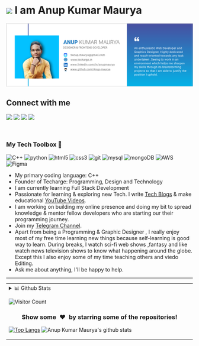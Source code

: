 # <img src="https://c.tenor.com/8B7z14WiY00AAAAi/panda-hi.gif" width="50px"> I am Anup Kumar Maurya


![alt text](https://github.com/Anup-maurya/Anup-maurya/blob/main/cover2.png) 


## Connect with me
[<img height="30" src="https://img.shields.io/badge/website-%231DA1F2.svg?&style=for-the-badge&logo=Google-chrome&logoColor=white" />][website]
[<img height="30" src="https://img.shields.io/badge/twitter-%231DA1F2.svg?&style=for-the-badge&logo=twitter&logoColor=white" />][twitter]
[<img height="30" src = "https://img.shields.io/badge/Youtube-%23E4405F.svg?&style=for-the-badge&logo=Youtube&logoColor=white">][Youtube] 
[<img height="30" src="https://img.shields.io/badge/linkedin-blue.svg?&style=for-the-badge&logo=linkedin&logoColor=white" />][LinkedIn]

<br>

### My Tech Toolbox 🧰

<p align="left">
 <img src="https://i.pinimg.com/originals/99/f8/87/99f887833c475448723d3c9ac16c179b.png" alt="C++" width="40" height="40"/> 
<img src="https://cdn3.iconfinder.com/data/icons/logos-and-brands-adobe/512/267_Python-512.png" alt="python" width="40" height="40"/> 
<img src="https://upload.wikimedia.org/wikipedia/commons/thumb/6/61/HTML5_logo_and_wordmark.svg/512px-HTML5_logo_and_wordmark.svg.png" alt="html5" height="40"/> 
<img src="https://upload.wikimedia.org/wikipedia/commons/thumb/d/d5/CSS3_logo_and_wordmark.svg/1200px-CSS3_logo_and_wordmark.svg.png" alt="css3" height="40"/> 
<img src="https://www.vectorlogo.zone/logos/git-scm/git-scm-icon.svg" alt="git" width="40" height="40"/> 
<img src="https://i.pinimg.com/originals/50/f1/58/50f1582a95bdac10f1c3fa295c8b947b.png" alt="mysql" width="40" height="40"/>  
<img src="https://cdn.icon-icons.com/icons2/2415/PNG/512/mongodb_original_wordmark_logo_icon_146425.png" alt="mongoDB" width="40" height="40"/>
<img src="https://www.citynews1130.com/wp-content/blogs.dir/sites/9/2018/11/26/aws.png" alt="AWS" width="40" height="40"/>
<img src="https://cdn-images-1.medium.com/max/1200/1*DG5eBssbHsAyh_RtTRz8mQ@2x.png" alt="Figma" width="40" height="40"/>
</p>

 

* My primary coding language: C++
* Founder of Techarge: Programming, Design and Technology
* I am currently learning Full Stack Development
* Passionate for learning & exploring new Tech. I write [Tech Blogs](https://techarge.in/) & make educational [YouTube Videos](https://www.youtube.com/channel/UCZ_PF5zujFtMkGk6IVwJX8g).
* I am working on building my online presence and doing my bit to spread knowledge & mentor fellow developers who are starting our their programming journey.
* Join my [Telegram Channel](https://t.me/techarge).
* Apart from being a Programming & Graphic Designer , I really enjoy most of my free time learning new things because self-learning is good way to learn. During breaks, I watch sci-fi web shows ,fantasy and like watch news television shows to know what happening around the globe. Except this I also enjoy some of my time teaching others and viedo Editing.
* Ask me about anything, I'll be happy to help.
<!-- -->
<!--* I'm looking to collaborate on Open source project-->

---

<table><tr><td valign="top" width="50%">

 <details>
<summary>📊 Github Stats</summary>

<p align="center"> <img src="https://github-readme-stats.vercel.app/api?username=anup-maurya&show_icons=true&theme=gotham" alt="Anup Kumar Maurya | Stats" />

</details>


 ![Visitor Count](https://profile-counter.glitch.me/{anup-maurya}/count.svg)

[website]: https://techarge.in
[twitter]: https://twitter.com/AnupKum77071928
[youtube]: https://www.youtube.com/channel/UCZ_PF5zujFtMkGk6IVwJX8g
[gmail]: https://9anup.maurya@gmail.com
[linkedin]: https://www.linkedin.com/in/anupmaurya

<h3 align="center">Show some &nbsp;❤️&nbsp; by starring some of the repositories!</h3>
 
 
 

[![Top Langs](https://github-readme-stats.vercel.app/api/top-langs/?username=Anup-maurya&layout=compact&theme=dark)](https://github.com/anuraghazra/github-readme-stats)
![Anup Kumar Maurya's github stats](https://github-readme-stats.vercel.app/api?username=Anup-maurya&show_icons=true&theme=dark&include_all_commits=true&hide=issues)


